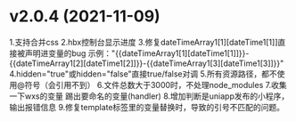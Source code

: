 <!--
 * @Author: zhang peng
 * @Date: 2021-11-08 18:10:12
 * @LastEditTime: 2021-11-09 14:20:51
 * @LastEditors: zhang peng
 * @Description:
 * @FilePath: \miniprogram-to-uniapp\releaseNote.md
 *
-->

# v2.0.4 (2021-11-09)
1.支持合并css
2.hbx控制台显示进度
3.修复dateTimeArray1[1][dateTime1[1]]直接被声明进变量的bug
    示例："<view wx:else>{{dateTimeArray1[1][dateTime1[1]]}}-{{dateTimeArray1[2][dateTime1[2]]}}-{{dateTimeArray1[3][dateTime1[3]]}}</view>"
4.hidden="true"或hidden="false"直接true/false对调
5.<image :src="'@/static/image' + file+  'png'"></image>所有资源路径，都不使用@符号（会引用不到）
6.文件总数大于3000时，不处理node_modules
7.收集一下wxs的变量 踢出要命名的变量(handler)<script module="handler" lang="wxs" src="./slideview.wxs"></script>
8.增加判断是uniapp发布的小程序，输出报错信息
9.修复template标签里的变量替换时，导致的引号不匹配的问题。
